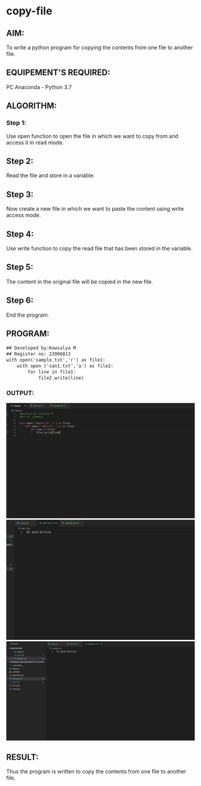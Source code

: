 # copy-file
## AIM:
To write a python program for copying the contents from one file to another file.
## EQUIPEMENT'S REQUIRED: 
PC
Anaconda - Python 3.7
## ALGORITHM: 
### Step 1:

Use open function to open the file in which we want to copy from and access it in read mode.
## Step 2:

Read the file and store in a variable.
## Step 3:

Now create a new file in which we want to paste the content using write access mode.
## Step 4:

Use write function to copy the read file that has been stored in the variable.
## Step 5:

The content in the original file will be copied in the new file.
## Step 6:

End the program.

## PROGRAM:
```
## Developed by:Kowsalya M
## Register no: 22006013
with open('sample.txt','r') as file1:
    with open ('san1.txt','a') as file2:
        for line in file1:
            file2.write(line)

```

### OUTPUT:

![](c1.png)
![](c2.png)
![](c3.png)


## RESULT:
Thus the program is written to copy the contents from one file to another file.